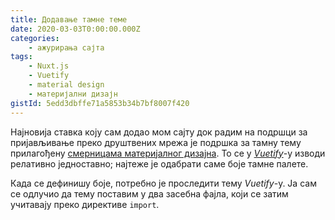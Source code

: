 ```yaml
---
title: Додавање тамне теме
date: 2020-03-03T0:00:00.000Z
categories:
    - ажурирања сајта
tags:
    - Nuxt.js
    - Vuetify
    - material design
    - материјални дизајн
gistId: 5edd3dbffe71a5853b34b7bf8007f420
---
```


Најновија ставка коју сам додао мом сајту док радим на подршци за пријављивање
преко друштвених мрежа је подршка за тамну тему прилагођену [смерницама
материјалног дизајна][1]. То се у _[Vuetify][2]_-у изводи релативно једноставно;
најтеже је одабрати саме боје тамне палете.

Када се дефинишу боје, потребно је проследити тему _Vuetify_-у. Ја сам се
одлучио да тему поставим у два засебна фајла, који се затим учитавају преко
директиве `import`.

<blog-gist :filename="'dunedain-dark.js'"
:gist-id="gistId"></blog-gist>

<blog-gist :filename="'nuxt.config.js'"
:gist-id="gistId"></blog-gist>

[1]: https://material.io/design/color/dark-theme.html
[2]: https://vuetifyjs.com

